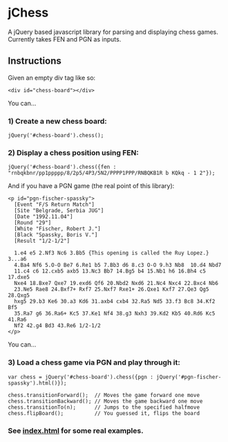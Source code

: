 # jChess
A jQuery based javascript library for parsing and displaying chess games. Currently takes FEN and PGN as inputs.

## Instructions

Given an empty div tag like so:

    <div id="chess-board"></div>

You can...

### 1) Create a new chess board:
    jQuery('#chess-board').chess();

### 2) Display a chess position using FEN:
    jQuery('#chess-board').chess({fen : "rnbqkbnr/pp1ppppp/8/2p5/4P3/5N2/PPPP1PPP/RNBQKB1R b KQkq - 1 2"});

And if you have a PGN game (the real point of this library):

    <p id="pgn-fischer-spassky">
      [Event "F/S Return Match"]
      [Site "Belgrade, Serbia JUG"]
      [Date "1992.11.04"]
      [Round "29"]
      [White "Fischer, Robert J."]
      [Black "Spassky, Boris V."]
      [Result "1/2-1/2"]

      1.e4 e5 2.Nf3 Nc6 3.Bb5 {This opening is called the Ruy Lopez.} 3...a6
      4.Ba4 Nf6 5.O-O Be7 6.Re1 b5 7.Bb3 d6 8.c3 O-O 9.h3 Nb8  10.d4 Nbd7
      11.c4 c6 12.cxb5 axb5 13.Nc3 Bb7 14.Bg5 b4 15.Nb1 h6 16.Bh4 c5 17.dxe5
      Nxe4 18.Bxe7 Qxe7 19.exd6 Qf6 20.Nbd2 Nxd6 21.Nc4 Nxc4 22.Bxc4 Nb6
      23.Ne5 Rae8 24.Bxf7+ Rxf7 25.Nxf7 Rxe1+ 26.Qxe1 Kxf7 27.Qe3 Qg5 28.Qxg5
      hxg5 29.b3 Ke6 30.a3 Kd6 31.axb4 cxb4 32.Ra5 Nd5 33.f3 Bc8 34.Kf2 Bf5
      35.Ra7 g6 36.Ra6+ Kc5 37.Ke1 Nf4 38.g3 Nxh3 39.Kd2 Kb5 40.Rd6 Kc5 41.Ra6
      Nf2 42.g4 Bd3 43.Re6 1/2-1/2
    </p>

You can...

### 3) Load a chess game via PGN and play through it:
    var chess = jQuery('#chess-board').chess({pgn : jQuery('#pgn-fischer-spassky').html()});

    chess.transitionForward();  // Moves the game forward one move
    chess.transitionBackward(); // Moves the game backward one move
    chess.transitionTo(n);      // Jumps to the specified halfmove
    chess.flipBoard();          // You guessed it, flips the board


### See [index.html](http://bmarini.github.com/jchess/ "jChess Examples") for some real examples.
